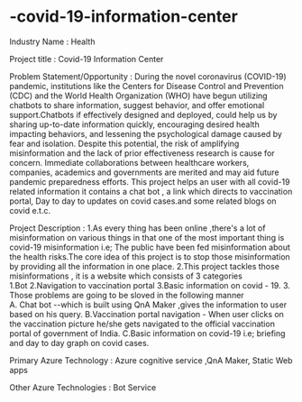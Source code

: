 # -covid-19-information-center
Industry Name : 
Health 

Project title : 
Covid-19 Information Center 

Problem Statement/Opportunity : 
During the novel coronavirus (COVID-19) pandemic, institutions like the Centers for Disease Control and Prevention (CDC) and the World Health Organization (WHO) have begun utilizing chatbots to share information, suggest behavior, and offer emotional support.Chatbots if effectively designed and deployed, could help us by sharing up-to-date information quickly, encouraging desired health impacting behaviors, and lessening the psychological damage caused by fear and isolation. Despite this potential, the risk of amplifying misinformation and the lack of prior effectiveness research is cause for concern. Immediate collaborations between healthcare workers, companies, academics and governments are merited and may aid future pandemic preparedness efforts. 
This project helps an user with all covid-19 related information it contains a chat bot , a link which directs  to vaccination portal, Day to day to updates on covid cases.and some related blogs on covid  e.t.c. 

Project Description : 
1.As every thing has been online ,there's a lot of misinformation on various things in that one of the  most important thing is covid-19 misinformation i.e; The public have been fed misinformation about the health risks.The core idea of this project is to stop those misinformation by providing all the information in one place. 
2.This project tackles those misinformations , it is a website which consists of  3 categories  
           1.Bot 
           2.Navigation to vaccination portal
           3.Basic information on covid - 19. 
3. Those problems are going to be sloved in the following manner  
    A. Chat bot --which is built using QnA Maker ,gives the information to user based on his query.
    B.Vaccination portal navigation  - When user clicks on the vaccination picture he/she gets navigated to the official  vaccination portal of government of India.
    C.Basic  information on covid-19 i.e; briefing and day to day graph on covid cases.

Primary Azure Technology :
Azure cognitive service ,QnA Maker, Static Web apps 

Other Azure Technologies :
Bot Service
